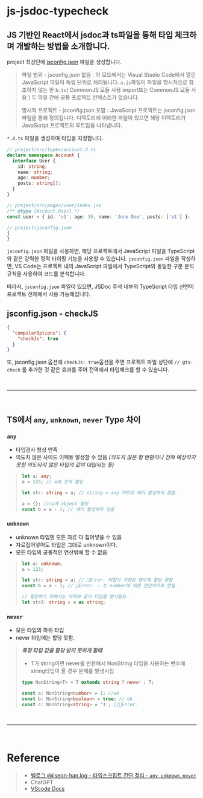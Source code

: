 # js-jsdoc-typecheck

## JS 기반인 React에서 jsdoc과 ts파일을 통해 타입 체크하며 개발하는 방법을 소개합니다.

project 최상단에 [jsconfig.json](https://code.visualstudio.com/docs/languages/jsconfig) 파일을 생성합니다.

> 파일 범위 - jsconfig.json 없음 : 이 모드에서는 Visual Studio Code에서 열린 JavaScript 파일이 독립 단위로 처리됩니다. `a.js`파일이 파일을 명시적으로 참조하지 않는 한 `b.ts`( CommonJS 모듈 사용 import또는 CommonJS 모듈 사용 ) 두 파일 간에 공통 프로젝트 컨텍스트가 없습니다.
>
> 명시적 프로젝트 - jsconfig.json 포함 : JavaScript 프로젝트는 jsconfig.json파일을 통해 정의됩니다. 디렉토리에 이러한 파일이 있으면 해당 디렉토리가 JavaScript 프로젝트의 루트임을 나타냅니다.

`*.d.ts` 파일을 생성하여 타입을 지정합니다.

```ts
// project/src/types/account.d.ts
declare namespace Account {
  interface User {
    id: string;
    name: string;
    age: number;
    posts: string[];
  }
}

// project/src/pages/user/index.jsx
/** @type {Account.User} */
const user = { id: 'u1', age: 35, name: 'Jone Doe', posts: ['p1'] };

// project/jsconfig.json
{
}
```

`jsconfig.json` 파일을 사용하면, 해당 프로젝트에서 JavaScript 파일을 TypeScript와 같은 강력한 정적 타이핑 기능을 사용할 수 있습니다. `jsconfig.json` 파일을 작성하면, VS Code는 프로젝트 내의 JavaScript 파일에서 TypeScript와 동일한 구문 분석 규칙을 사용하여 코드를 분석합니다.

따라서, `jsconfig.json` 파일이 있으면, JSDoc 주석 내부의 TypeScript 타입 선언이 프로젝트 전체에서 사용 가능해집니다.

## jsconfig.json - checkJS

```json
{
  "compilerOptions": {
    "checkJs": true
  }
}
```

또, jsconfig.json 옵션에 `checkJs: true`옵션을 주면 프로젝트 파일 상단에 `// @ts-check` 를 추가한 것 같은 효과를 주어 전역에서 타입체크를 할 수 있습니다.

<br>

---

<br>

## TS에서 `any`, `unknown`, `never` Type 차이

### `any`

- 타입검사 항상 만족
- 의도치 않은 사이드 이펙트 발생할 수 있음 _(의도치 않은 형 변환이나 전혀 예상하지 못한 의도되지 않은 타입의 값이 대입되는 등)_

> ```ts
> let a: any;
> a = 123; // a에 숫자 할당
>
> let str: string = a; // string = any 이므로 에러 발생하지 않음.
>
> a = {}; //na에 object 할당
> const b = a - 1; // 에러 발생하지 않음
> ```

### `unknown`

- unknown 타입엔 모든 자료 다 집어넣을 수 있음
- 자료집어넣어도 타입은 그대로 unknown이다.
- 모든 타입의 공통적인 연산밖에 할 수 없음

> ```ts
> let a: unknown;
> a = 123;
>
> let str: string = a; // 🚨Error. 타입이 지정된 변수에 할당 못함
> const b = a - 1; // 🚨Error. - 는 number에 대한 연산이므로 안됨.
>
> // 할당하기 위해서는 아래와 같이 타입을 명시필요.
> let str2: string = a as string;
> ```

### `never`

- 모든 타입의 하위 타입
- never 타입에는 할당 못함.

> _**특정 타입 값을 할당 받지 못하게 할때**_
>
> - T가 string이면 never를 반환해서 NonString 타입을 사용하는 변수에 string타입이 올 경우 문제를 발생시킴
>
> ```ts
> type NonString<T> = T extends string ? never : T;
>
> const a: NonString<number> = 1; //ok
> const b: NonString<boolean> = true; // ok
> const c: NonString<string> = '1'; //🚨Error.
> ```

<br>

---

<br>

# Reference

> - [벨로그 @jiseon-han.log - 타입스크립트 간단 정리 - `any`, `unknown`, `never`](https://velog.io/@jiseon-han/%ED%83%80%EC%9E%85%EC%8A%A4%ED%81%AC%EB%A6%BD%ED%8A%B8-%EA%B0%84%EB%8B%A8-%EC%A0%95%EB%A6%AC-any-unknown-never)
> - ChatGPT
> - [VScode Docs](https://code.visualstudio.com/docs/languages/jsconfig)
